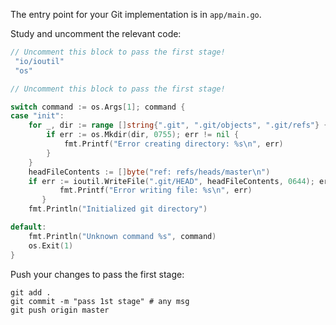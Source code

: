 The entry point for your Git implementation is in `app/main.go`.

Study and uncomment the relevant code: 

```go
// Uncomment this block to pass the first stage!
 "io/ioutil"
 "os"
```

```go
// Uncomment this block to pass the first stage!

switch command := os.Args[1]; command {
case "init":
    for _, dir := range []string{".git", ".git/objects", ".git/refs"} {
        if err := os.Mkdir(dir, 0755); err != nil {
            fmt.Printf("Error creating directory: %s\n", err)
        }
    }
    headFileContents := []byte("ref: refs/heads/master\n")
    if err := ioutil.WriteFile(".git/HEAD", headFileContents, 0644); err != nil {
	       fmt.Printf("Error writing file: %s\n", err)
	   }
    fmt.Println("Initialized git directory")

default:
    fmt.Println("Unknown command %s", command)
    os.Exit(1)
}
```

Push your changes to pass the first stage:

```
git add .
git commit -m "pass 1st stage" # any msg
git push origin master
```
